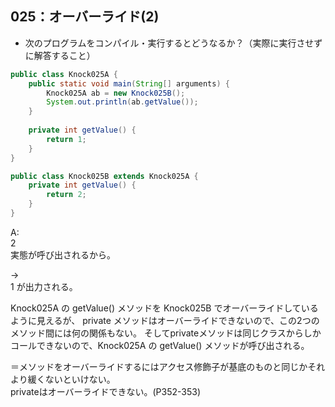 ## 025：オーバーライド(2)
* 次のプログラムをコンパイル・実行するとどうなるか？（実際に実行させずに解答すること）

```java:Knock025A.java
public class Knock025A {
    public static void main(String[] arguments) {
        Knock025A ab = new Knock025B();
        System.out.println(ab.getValue());
    }
    
    private int getValue() {
        return 1;
    }
}
```

```java:Knock025B.java
public class Knock025B extends Knock025A {
    private int getValue() {
        return 2;
    }
}
```

A:  
2  
実態が呼び出されるから。  

→  
1 が出力される。

Knock025A の getValue() メソッドを Knock025B でオーバーライドしているように見えるが、 private メソッドはオーバーライドできないので、この2つのメソッド間には何の関係もない。 そしてprivateメソッドは同じクラスからしかコールできないので、Knock025A の getValue() メソッドが呼び出される。

＝メソッドをオーバーライドするにはアクセス修飾子が基底のものと同じかそれより緩くないといけない。  
privateはオーバーライドできない。(P352-353)
